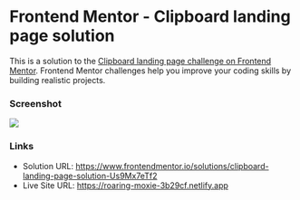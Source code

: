 # Frontend Mentor - Clipboard landing page solution

This is a solution to the [Clipboard landing page challenge on Frontend Mentor](https://www.frontendmentor.io/challenges/clipboard-landing-page-5cc9bccd6c4c91111378ecb9). Frontend Mentor challenges help you improve your coding skills by building realistic projects.

### Screenshot

<img src="images/screenshot.webp">

### Links

- Solution URL: https://www.frontendmentor.io/solutions/clipboard-landing-page-solution-Us9Mx7eTf2
- Live Site URL: https://roaring-moxie-3b29cf.netlify.app

